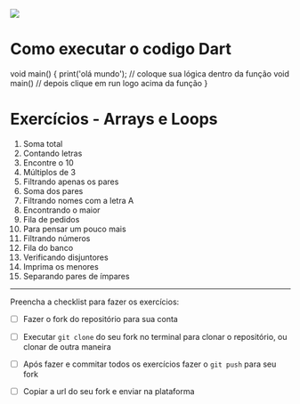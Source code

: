 ![](https://instagram.fsjk8-1.fna.fbcdn.net/v/t51.2885-15/356608824_1009386207145943_3857134427837504240_n.jpg?stp=dst-jpg_e15&_nc_ht=instagram.fsjk8-1.fna.fbcdn.net&_nc_cat=111&_nc_ohc=sILxveJEhVsAX-ACQH_&edm=ABmJApABAAAA&ccb=7-5&ig_cache_key=MzEzNDUzNTE5MTUwNjE0NTA3MQ%3D%3D.2-ccb7-5&oh=00_AfBKmwpS4XjAN6mF9EOtM55URvFDH6sKyVhXS4W52UIL0w&oe=650D3BB5&_nc_sid=b41fef)


# Como executar o codigo Dart 

void main() {
  print('olá mundo');
  // coloque sua lógica dentro da função void main()
  // depois clique em run logo acima da função
}

# Exercícios - Arrays e Loops 

1. Soma total
2. Contando letras
3. Encontre o 10
4. Múltiplos de 3
5. Filtrando apenas os pares
6. Soma dos pares
7. Filtrando nomes com a letra A
8. Encontrando o maior
9. Fila de pedidos
10. Para pensar um pouco mais
11. Filtrando números
12. Fila do banco
13. Verificando disjuntores
14. Imprima os menores
15. Separando pares de ímpares

---

Preencha a checklist para fazer os exercícios:

-   [ ] Fazer o fork do repositório para sua conta
-   [ ] Executar `git clone` do seu fork no terminal para clonar o repositório, ou clonar de outra maneira
-   [ ] Após fazer e commitar todos os exercícios fazer o `git push` para seu fork
-   [ ] Copiar a url do seu fork e enviar na plataforma

